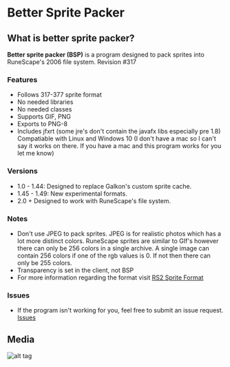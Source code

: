 # Better Sprite Packer
## What is better sprite packer?
**Better sprite packer (BSP)** is a program designed to pack sprites into RuneScape's 2006 file system. Revision #317

### Features

* Follows 317-377 sprite format
* No needed libraries
* No needed classes
* Supports GIF, PNG
* Exports to PNG-8
* Includes jfxrt (some jre's don't contain the javafx libs especially pre 1.8)
Compatiable with Linux and Windows 10 (I don't have a mac so I can't say it works on there. If you have a mac and this program works for you let me know)

### Versions

* 1.0 - 1.44: Designed to replace Galkon's custom sprite cache.
* 1.45 - 1.49: New experimental formats.
* 2.0 + Designed to work with RuneScape's file system.

### Notes

* Don't use JPEG to pack sprites. JPEG is for realistic photos which has a lot more distinct colors. RuneScape sprites are similar to GIf's however there can only be 256 colors in a single archive. A single image can contain 256 colors if one of the rgb values is 0. If not then there can only be 255 colors.
* Transparency is set in the client, not BSP
* For more information regarding the format visit [RS2 Sprite Format](https://www.rune-server.ee/runescape-development/rs2-server/informative-threads/661911-rs2-sprite-format-depth.html)

### Issues

* If the program isn't working for you, feel free to submit an issue request. [Issues](https://github.com/nshusa/better-sprite-packer-gui/issues)

## Media
![alt tag](http://i.imgur.com/ccimVaW.png)